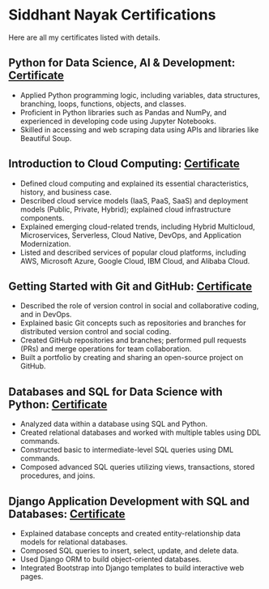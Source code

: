 # Siddhant Nayak Certifications
Here are all my certificates listed with details.

## Python for Data Science, AI & Development: [Certificate](https://www.coursera.org/account/accomplishments/certificate/HBGRTJ37J4HS)
* Applied Python programming logic, including variables, data structures, branching, loops, functions, objects, and classes.
* Proficient in Python libraries such as Pandas and NumPy, and experienced in developing code using Jupyter Notebooks.
* Skilled in accessing and web scraping data using APIs and libraries like Beautiful Soup.

## Introduction to Cloud Computing: [Certificate](https://www.coursera.org/account/accomplishments/certificate/GJQXST7A5DUA)
* Defined cloud computing and explained its essential characteristics, history, and business case.
* Described cloud service models (IaaS, PaaS, SaaS) and deployment models (Public, Private, Hybrid); explained cloud infrastructure components.
* Explained emerging cloud-related trends, including Hybrid Multicloud, Microservices, Serverless, Cloud Native, DevOps, and Application Modernization.
* Listed and described services of popular cloud platforms, including AWS, Microsoft Azure, Google Cloud, IBM Cloud, and Alibaba Cloud.

## Getting Started with Git and GitHub: [Certificate](https://www.coursera.org/account/accomplishments/certificate/59NVA4PSPPLB)
* Described the role of version control in social and collaborative coding, and in DevOps.
* Explained basic Git concepts such as repositories and branches for distributed version control and social coding.
* Created GitHub repositories and branches; performed pull requests (PRs) and merge operations for team collaboration.
* Built a portfolio by creating and sharing an open-source project on GitHub.

## Databases and SQL for Data Science with Python: [Certificate](https://www.coursera.org/account/accomplishments/certificate/G8NEWN66KGX4)
* Analyzed data within a database using SQL and Python.
* Created relational databases and worked with multiple tables using DDL commands.
* Constructed basic to intermediate-level SQL queries using DML commands.
* Composed advanced SQL queries utilizing views, transactions, stored procedures, and joins.

## Django Application Development with SQL and Databases: [Certificate](https://www.coursera.org/account/accomplishments/certificate/TTQKCD5ZZTWL)
* Explained database concepts and created entity-relationship data models for relational databases.
* Composed SQL queries to insert, select, update, and delete data.
* Used Django ORM to build object-oriented databases.
* Integrated Bootstrap into Django templates to build interactive web pages.



































